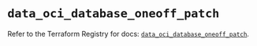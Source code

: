 # `data_oci_database_oneoff_patch`

Refer to the Terraform Registry for docs: [`data_oci_database_oneoff_patch`](https://registry.terraform.io/providers/hashicorp/oci/7.19.0/docs/data-sources/database_oneoff_patch).
